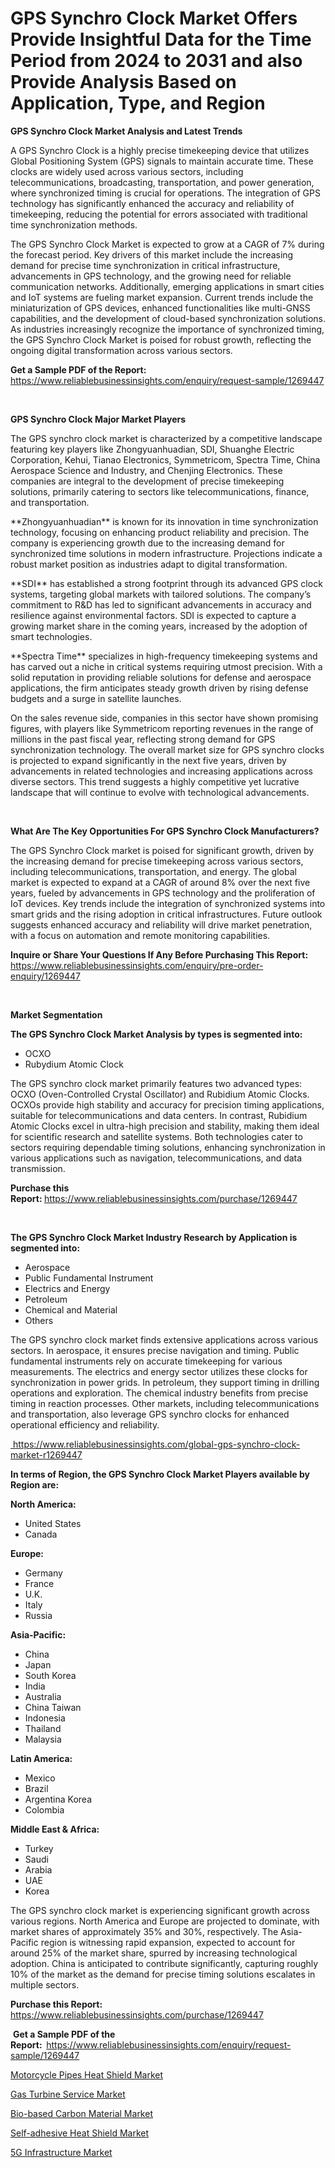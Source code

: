 <p><h1>GPS Synchro Clock Market Offers Provide Insightful Data for the Time Period from 2024 to 2031 and also Provide Analysis Based on Application, Type, and Region</h1></p><p><strong>GPS Synchro Clock Market Analysis and Latest Trends</strong></p>
<p><p>A GPS Synchro Clock is a highly precise timekeeping device that utilizes Global Positioning System (GPS) signals to maintain accurate time. These clocks are widely used across various sectors, including telecommunications, broadcasting, transportation, and power generation, where synchronized timing is crucial for operations. The integration of GPS technology has significantly enhanced the accuracy and reliability of timekeeping, reducing the potential for errors associated with traditional time synchronization methods.</p><p>The GPS Synchro Clock Market is expected to grow at a CAGR of 7% during the forecast period. Key drivers of this market include the increasing demand for precise time synchronization in critical infrastructure, advancements in GPS technology, and the growing need for reliable communication networks. Additionally, emerging applications in smart cities and IoT systems are fueling market expansion. Current trends include the miniaturization of GPS devices, enhanced functionalities like multi-GNSS capabilities, and the development of cloud-based synchronization solutions. As industries increasingly recognize the importance of synchronized timing, the GPS Synchro Clock Market is poised for robust growth, reflecting the ongoing digital transformation across various sectors.</p></p>
<p><strong>Get a Sample PDF of the Report:&nbsp;</strong> <a href="https://www.reliablebusinessinsights.com/enquiry/request-sample/1269447?utm_campaign=1399&utm_medium=2&utm_source=Github&utm_content=ia&utm_term=30092024&utm_id=gps-synchro-clock">https://www.reliablebusinessinsights.com/enquiry/request-sample/1269447</a></p>
<p>&nbsp;</p>
<p><strong>GPS Synchro Clock Major Market Players</strong></p>
<p><p>The GPS synchro clock market is characterized by a competitive landscape featuring key players like Zhongyuanhuadian, SDI, Shuanghe Electric Corporation, Kehui, Tianao Electronics, Symmetricom, Spectra Time, China Aerospace Science and Industry, and Chenjing Electronics. These companies are integral to the development of precise timekeeping solutions, primarily catering to sectors like telecommunications, finance, and transportation.</p><p>**Zhongyuanhuadian** is known for its innovation in time synchronization technology, focusing on enhancing product reliability and precision. The company is experiencing growth due to the increasing demand for synchronized time solutions in modern infrastructure. Projections indicate a robust market position as industries adapt to digital transformation.</p><p>**SDI** has established a strong footprint through its advanced GPS clock systems, targeting global markets with tailored solutions. The company’s commitment to R&D has led to significant advancements in accuracy and resilience against environmental factors. SDI is expected to capture a growing market share in the coming years, increased by the adoption of smart technologies.</p><p>**Spectra Time** specializes in high-frequency timekeeping systems and has carved out a niche in critical systems requiring utmost precision. With a solid reputation in providing reliable solutions for defense and aerospace applications, the firm anticipates steady growth driven by rising defense budgets and a surge in satellite launches.</p><p>On the sales revenue side, companies in this sector have shown promising figures, with players like Symmetricom reporting revenues in the range of millions in the past fiscal year, reflecting strong demand for GPS synchronization technology. The overall market size for GPS synchro clocks is projected to expand significantly in the next five years, driven by advancements in related technologies and increasing applications across diverse sectors. This trend suggests a highly competitive yet lucrative landscape that will continue to evolve with technological advancements.</p></p>
<p>&nbsp;</p>
<p><strong>What Are The Key Opportunities For GPS Synchro Clock Manufacturers?</strong></p>
<p><p>The GPS Synchro Clock market is poised for significant growth, driven by the increasing demand for precise timekeeping across various sectors, including telecommunications, transportation, and energy. The global market is expected to expand at a CAGR of around 8% over the next five years, fueled by advancements in GPS technology and the proliferation of IoT devices. Key trends include the integration of synchronized systems into smart grids and the rising adoption in critical infrastructures. Future outlook suggests enhanced accuracy and reliability will drive market penetration, with a focus on automation and remote monitoring capabilities.</p></p>
<p><strong>Inquire or Share Your Questions If Any Before Purchasing This Report:</strong> <a href="https://www.reliablebusinessinsights.com/enquiry/pre-order-enquiry/1269447?utm_campaign=1399&utm_medium=2&utm_source=Github&utm_content=ia&utm_term=30092024&utm_id=gps-synchro-clock">https://www.reliablebusinessinsights.com/enquiry/pre-order-enquiry/1269447</a></p>
<p>&nbsp;</p>
<p><strong>Market Segmentation</strong></p>
<p><strong>The GPS Synchro Clock Market Analysis by types is segmented into:</strong></p>
<p><ul><li>OCXO</li><li>Rubydium Atomic Clock</li></ul></p>
<p><p>The GPS synchro clock market primarily features two advanced types: OCXO (Oven-Controlled Crystal Oscillator) and Rubidium Atomic Clocks. OCXOs provide high stability and accuracy for precision timing applications, suitable for telecommunications and data centers. In contrast, Rubidium Atomic Clocks excel in ultra-high precision and stability, making them ideal for scientific research and satellite systems. Both technologies cater to sectors requiring dependable timing solutions, enhancing synchronization in various applications such as navigation, telecommunications, and data transmission.</p></p>
<p><strong>Purchase this Report:&nbsp;</strong><a href="https://www.reliablebusinessinsights.com/purchase/1269447?utm_campaign=1399&utm_medium=2&utm_source=Github&utm_content=ia&utm_term=30092024&utm_id=gps-synchro-clock">https://www.reliablebusinessinsights.com/purchase/1269447</a></p>
<p>&nbsp;</p>
<p><strong>The GPS Synchro Clock Market Industry Research by Application is segmented into:</strong></p>
<p><ul><li>Aerospace</li><li>Public Fundamental Instrument</li><li>Electrics and Energy</li><li>Petroleum</li><li>Chemical and Material</li><li>Others</li></ul></p>
<p><p>The GPS synchro clock market finds extensive applications across various sectors. In aerospace, it ensures precise navigation and timing. Public fundamental instruments rely on accurate timekeeping for various measurements. The electrics and energy sector utilizes these clocks for synchronization in power grids. In petroleum, they support timing in drilling operations and exploration. The chemical industry benefits from precise timing in reaction processes. Other markets, including telecommunications and transportation, also leverage GPS synchro clocks for enhanced operational efficiency and reliability.</p></p>
<p><a href="https://www.reliablebusinessinsights.com/global-gps-synchro-clock-market-r1269447?utm_campaign=1399&utm_medium=2&utm_source=Github&utm_content=ia&utm_term=30092024&utm_id=gps-synchro-clock">&nbsp;https://www.reliablebusinessinsights.com/global-gps-synchro-clock-market-r1269447</a></p>
<p><strong>In terms of Region, the GPS Synchro Clock Market Players available by Region are:</strong></p>
<p>
    <p> <strong> North America: </strong>
        <ul>
            <li>United States</li>
            <li>Canada</li>
        </ul>
        </p> 
    <p> <strong> Europe: </strong>
        <ul>
            <li>Germany</li>
            <li>France</li>
            <li>U.K.</li>
            <li>Italy</li>
            <li>Russia</li>
        </ul>
        </p> 
    <p> <strong> Asia-Pacific: </strong>
        <ul>
            <li>China</li>
            <li>Japan</li>
            <li>South Korea</li>
            <li>India</li>
            <li>Australia</li>
            <li>China Taiwan</li>
            <li>Indonesia</li>
            <li>Thailand</li>
            <li>Malaysia</li>
        </ul>
        </p> 
    <p> <strong> Latin America: </strong>
        <ul>
            <li>Mexico</li>
            <li>Brazil</li>
            <li>Argentina Korea</li>
            <li>Colombia</li>
        </ul>
        </p> 
    <p> <strong> Middle East & Africa: </strong>
        <ul>
            <li>Turkey</li>
            <li>Saudi</li>
            <li>Arabia</li>
            <li>UAE</li>
            <li>Korea</li>
        </ul>
    </p>
    </p>
<p><p>The GPS synchro clock market is experiencing significant growth across various regions. North America and Europe are projected to dominate, with market shares of approximately 35% and 30%, respectively. The Asia-Pacific region is witnessing rapid expansion, expected to account for around 25% of the market share, spurred by increasing technological adoption. China is anticipated to contribute significantly, capturing roughly 10% of the market as the demand for precise timing solutions escalates in multiple sectors.</p></p>
<p><strong>Purchase this Report: </strong><a href="https://www.reliablebusinessinsights.com/purchase/1269447?utm_campaign=1399&utm_medium=2&utm_source=Github&utm_content=ia&utm_term=30092024&utm_id=gps-synchro-clock">https://www.reliablebusinessinsights.com/purchase/1269447</a></p>
<p>&nbsp;<strong>Get a Sample PDF of the Report:&nbsp;&nbsp;</strong><a href="https://www.reliablebusinessinsights.com/enquiry/request-sample/1269447?utm_campaign=1399&utm_medium=2&utm_source=Github&utm_content=ia&utm_term=30092024&utm_id=gps-synchro-clock">https://www.reliablebusinessinsights.com/enquiry/request-sample/1269447</a></p>
<p><strong></strong></p>
<p><p><a href="https://issuu.com/reportprime-2/docs/motorcycle-pipes-heat-shield-market_dcb5da17462d42?utm_campaign=1399&utm_medium=2&utm_source=Github&utm_content=ia&utm_term=30092024&utm_id=gps-synchro-clock">Motorcycle Pipes Heat Shield Market</a></p><p><a href="https://www.linkedin.com/pulse/gas-turbine-service-market-size-share-competitive-landscape-trend-8n5mc?utm_campaign=1399&utm_medium=2&utm_source=Github&utm_content=ia&utm_term=30092024&utm_id=gps-synchro-clock">Gas Turbine Service Market</a></p><p><a href="https://github.com/olyy49keyt/Market-Research-Report-List-1/blob/main/bio-based-carbon-material-market.md?utm_campaign=1399&utm_medium=2&utm_source=Github&utm_content=ia&utm_term=30092024&utm_id=gps-synchro-clock">Bio-based Carbon Material Market</a></p><p><a href="https://issuu.com/reportprime-2/docs/self-adhesive-heat-shield-market-si_aef3920c148775?utm_campaign=1399&utm_medium=2&utm_source=Github&utm_content=ia&utm_term=30092024&utm_id=gps-synchro-clock">Self-adhesive Heat Shield Market</a></p><p><a href="https://www.linkedin.com/pulse/evaluating-global-5g-infrastructure-market-trends-growth-2tbte?utm_campaign=1399&utm_medium=2&utm_source=Github&utm_content=ia&utm_term=30092024&utm_id=gps-synchro-clock">5G Infrastructure Market</a></p></p>
